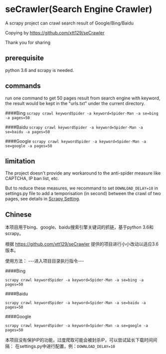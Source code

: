 # seCrawler(Search Engine Crawler)
A scrapy project can crawl search result of Google/Bing/Baidu

Copying by https://github.com/xtt129/seCrawler

Thank you for sharing

## prerequisite
python 3.6 and scrapy is needed.


## commands

run one command to get 50 pages result from search engine with keyword, the result would be kept in the "urls.txt" under the current directory.


####Bing
```scrapy crawl keywordSpider -a keyword=Spider-Man -a se=bing -a pages=50```

####Baidu
```scrapy crawl keywordSpider -a keyword=Spider-Man -a se=baidu -a pages=50```

####Google
```scrapy crawl keywordSpider -a keyword=Spider-Man -a se=google -a pages=50```

## limitation
The project doesn't provide any workaround to the anti-spider measure like CAPTCHA, IP ban list, etc. 

But to reduce these measures, we recommand to set ```DOWNLOAD_DELAY=10``` in settings.py file to add a temporisation (in second) between the crawl of two pages, see details in [Scrapy Setting](https://doc.scrapy.org/en/1.2/topics/settings.html#std:setting-DOWNLOAD_DELAY).

## Chinese
本项目用于bing、google、baidu搜索引擎关键词的抓链，基于python 3.6和scrapy。

根据 https://github.com/xtt129/seCrawler 提供的项目进行小小改动以适应3.6版本。

使用方法：
---进入项目目录执行指令---

####Bing

```scrapy crawl keywordSpider -a keyword=Spider-Man -a se=bing -a pages=50```

####Baidu

```scrapy crawl keywordSpider -a keyword=Spider-Man -a se=baidu -a pages=50```

####Google

```scrapy crawl keywordSpider -a keyword=Spider-Man -a se=google -a pages=50```

本项目没有保护IP的功能，过度爬取可能会被封杀IP，可以尝试延长下载时间间隔：
在settings.py中进行配置，例：```DOWNLOAD_DELAY=10```
